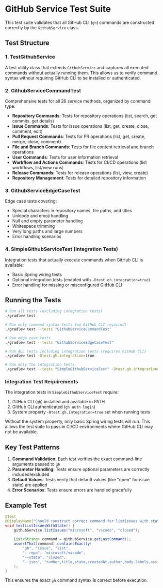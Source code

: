 # GitHub Service Test Suite

This test suite validates that all GitHub CLI (`gh`) commands are constructed correctly by the `GithubService` class.

## Test Structure

### 1. TestGithubService
A test utility class that extends `GithubService` and captures all executed commands without actually running them. This allows us to verify command syntax without requiring GitHub CLI to be installed or authenticated.

### 2. GithubServiceCommandTest
Comprehensive tests for all 26 service methods, organized by command type:
- **Repository Commands**: Tests for repository operations (list, search, get commits, get details)
- **Issue Commands**: Tests for issue operations (list, get, create, close, comment, edit)
- **Pull Request Commands**: Tests for PR operations (list, get, create, merge, close, comment)
- **File and Branch Commands**: Tests for file content retrieval and branch operations
- **User Commands**: Tests for user information retrieval
- **Workflow and Actions Commands**: Tests for CI/CD operations (list workflows, list/view runs)
- **Release Commands**: Tests for release operations (list, view, create)
- **Repository Management**: Tests for detailed repository information

### 3. GithubServiceEdgeCaseTest
Edge case tests covering:
- Special characters in repository names, file paths, and titles
- Unicode and emoji handling
- Null and empty parameter handling
- Whitespace trimming
- Very long paths and large numbers
- Error handling scenarios

### 4. SimpleGithubServiceTest (Integration Tests)
Integration tests that actually execute commands when GitHub CLI is available:
- Basic Spring wiring tests
- Optional integration tests (enabled with `-Dtest.gh.integration=true`)
- Error handling for missing or misconfigured GitHub CLI

## Running the Tests

```bash
# Run all tests (excluding integration tests)
./gradlew test

# Run only command syntax tests (no GitHub CLI required)
./gradlew test --tests "GithubServiceCommandTest"

# Run edge case tests
./gradlew test --tests "GithubServiceEdgeCaseTest"

# Run ALL tests including integration tests (requires GitHub CLI)
./gradlew test -Dtest.gh.integration=true

# Run only the integration tests
./gradlew test --tests "SimpleGithubServiceTest" -Dtest.gh.integration=true
```

### Integration Test Requirements

The integration tests in `SimpleGithubServiceTest` require:
1. GitHub CLI (`gh`) installed and available in PATH
2. GitHub CLI authenticated (`gh auth login`)
3. System property `-Dtest.gh.integration=true` set when running tests

Without the system property, only basic Spring wiring tests will run. This allows the test suite to pass in CI/CD environments where GitHub CLI may not be available.

## Key Test Patterns

1. **Command Validation**: Each test verifies the exact command-line arguments passed to `gh`
2. **Parameter Handling**: Tests ensure optional parameters are correctly included/excluded
3. **Default Values**: Tests verify that default values (like "open" for issue state) are applied
4. **Error Scenarios**: Tests ensure errors are handled gracefully

## Example Test

```java
@Test
@DisplayName("Should construct correct command for listIssues with state")
void testListIssuesWithState() {
    githubService.listIssues("microsoft", "vscode", "closed");
    
    List<String> command = githubService.getLastCommand();
    assertThat(command).containsExactly(
        "gh", "issue", "list", 
        "--repo", "microsoft/vscode", 
        "--state", "closed",
        "--json", "number,title,state,createdAt,author,body,labels,assignees,url"
    );
}
```

This ensures the exact `gh` command syntax is correct before execution.